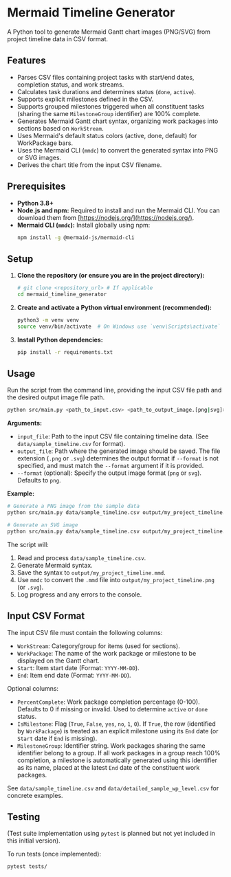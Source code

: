 # Mermaid Timeline Generator

A Python tool to generate Mermaid Gantt chart images (PNG/SVG) from project timeline data in CSV format.

## Features

*   Parses CSV files containing project tasks with start/end dates, completion status, and work streams.
*   Calculates task durations and determines status (`done`, `active`).
*   Supports explicit milestones defined in the CSV.
*   Supports grouped milestones triggered when all constituent tasks (sharing the same `MilestoneGroup` identifier) are 100% complete.
*   Generates Mermaid Gantt chart syntax, organizing work packages into sections based on `WorkStream`.
*   Uses Mermaid's default status colors (active, done, default) for WorkPackage bars.
*   Uses the Mermaid CLI (`mmdc`) to convert the generated syntax into PNG or SVG images.
*   Derives the chart title from the input CSV filename.

## Prerequisites

*   **Python 3.8+**
*   **Node.js and npm:** Required to install and run the Mermaid CLI. You can download them from [https://nodejs.org/](https://nodejs.org/).
*   **Mermaid CLI (`mmdc`):** Install globally using npm:
    ```bash
    npm install -g @mermaid-js/mermaid-cli
    ```

## Setup

1.  **Clone the repository (or ensure you are in the project directory):**
    ```bash
    # git clone <repository_url> # If applicable
    cd mermaid_timeline_generator
    ```

2.  **Create and activate a Python virtual environment (recommended):**
    ```bash
    python3 -m venv venv
    source venv/bin/activate  # On Windows use `venv\Scripts\activate`
    ```

3.  **Install Python dependencies:**
    ```bash
    pip install -r requirements.txt
    ```

## Usage

Run the script from the command line, providing the input CSV file path and the desired output image file path.

```bash
python src/main.py <path_to_input.csv> <path_to_output_image.[png|svg]> [--format <png|svg>]
```

**Arguments:**

*   `input_file`: Path to the input CSV file containing timeline data. (See `data/sample_timeline.csv` for format).
*   `output_file`: Path where the generated image should be saved. The file extension (`.png` or `.svg`) determines the output format if `--format` is not specified, and must match the `--format` argument if it is provided.
*   `--format` (optional): Specify the output image format (`png` or `svg`). Defaults to `png`.

**Example:**

```bash
# Generate a PNG image from the sample data
python src/main.py data/sample_timeline.csv output/my_project_timeline.png

# Generate an SVG image
python src/main.py data/sample_timeline.csv output/my_project_timeline.svg --format svg
```

The script will:
1.  Read and process `data/sample_timeline.csv`.
2.  Generate Mermaid syntax.
3.  Save the syntax to `output/my_project_timeline.mmd`.
4.  Use `mmdc` to convert the `.mmd` file into `output/my_project_timeline.png` (or `.svg`).
5.  Log progress and any errors to the console.

## Input CSV Format

The input CSV file must contain the following columns:

*   `WorkStream`: Category/group for items (used for sections).
*   `WorkPackage`: The name of the work package or milestone to be displayed on the Gantt chart.
*   `Start`: Item start date (Format: `YYYY-MM-DD`).
*   `End`: Item end date (Format: `YYYY-MM-DD`).

Optional columns:

*   `PercentComplete`: Work package completion percentage (0-100). Defaults to 0 if missing or invalid. Used to determine `active` or `done` status.
*   `IsMilestone`: Flag (`True`, `False`, `yes`, `no`, `1`, `0`). If `True`, the row (identified by `WorkPackage`) is treated as an explicit milestone using its `End` date (or `Start` date if `End` is missing).
*   `MilestoneGroup`: Identifier string. Work packages sharing the same identifier belong to a group. If all work packages in a group reach 100% completion, a milestone is automatically generated using this identifier as its name, placed at the latest `End` date of the constituent work packages.

See `data/sample_timeline.csv` and `data/detailed_sample_wp_level.csv` for concrete examples.

## Testing

(Test suite implementation using `pytest` is planned but not yet included in this initial version).

To run tests (once implemented):
```bash
pytest tests/

